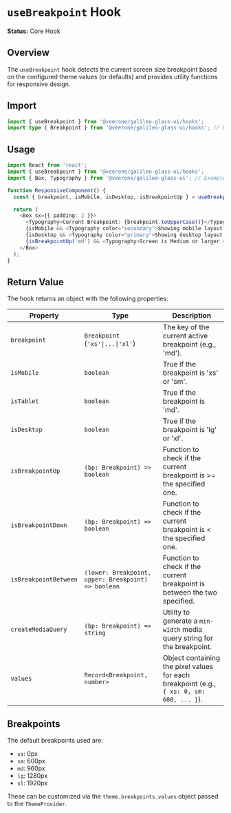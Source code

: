 # `useBreakpoint` Hook

**Status:** Core Hook

## Overview

The `useBreakpoint` hook detects the current screen size breakpoint based on the configured theme values (or defaults) and provides utility functions for responsive design.

## Import

```typescript
import { useBreakpoint } from '@veerone/galileo-glass-ui/hooks';
import type { Breakpoint } from '@veerone/galileo-glass-ui/hooks'; // Or from types
```

## Usage

```typescript
import React from 'react';
import { useBreakpoint } from '@veerone/galileo-glass-ui/hooks';
import { Box, Typography } from '@veerone/galileo-glass-ui'; // Example components

function ResponsiveComponent() {
  const { breakpoint, isMobile, isDesktop, isBreakpointUp } = useBreakpoint();

  return (
    <Box sx={{ padding: 2 }}>
      <Typography>Current Breakpoint: {breakpoint.toUpperCase()}</Typography>
      {isMobile && <Typography color="secondary">Showing mobile layout.</Typography>}
      {isDesktop && <Typography color="primary">Showing desktop layout.</Typography>}
      {isBreakpointUp('md') && <Typography>Screen is Medium or larger.</Typography>}
    </Box>
  );
}
```

## Return Value

The hook returns an object with the following properties:

| Property            | Type                               | Description                                                              |
|---------------------|------------------------------------|--------------------------------------------------------------------------|
| `breakpoint`        | `Breakpoint` (`'xs'\|...\|'xl'`) | The key of the current active breakpoint (e.g., 'md').                      |
| `isMobile`          | `boolean`                          | True if the breakpoint is 'xs' or 'sm'.                                  |
| `isTablet`          | `boolean`                          | True if the breakpoint is 'md'.                                           |
| `isDesktop`         | `boolean`                          | True if the breakpoint is 'lg' or 'xl'.                                  |
| `isBreakpointUp`    | `(bp: Breakpoint) => boolean`      | Function to check if the current breakpoint is >= the specified one.     |
| `isBreakpointDown`  | `(bp: Breakpoint) => boolean`      | Function to check if the current breakpoint is < the specified one.        |
| `isBreakpointBetween`| `(lower: Breakpoint, upper: Breakpoint) => boolean` | Function to check if the current breakpoint is between the two specified. |
| `createMediaQuery`  | `(bp: Breakpoint) => string`       | Utility to generate a `min-width` media query string for the breakpoint. |
| `values`            | `Record<Breakpoint, number>`       | Object containing the pixel values for each breakpoint (e.g., `{ xs: 0, sm: 600, ... }`). |

## Breakpoints

The default breakpoints used are:
- `xs`: 0px
- `sm`: 600px
- `md`: 960px
- `lg`: 1280px
- `xl`: 1920px

These can be customized via the `theme.breakpoints.values` object passed to the `ThemeProvider`. 